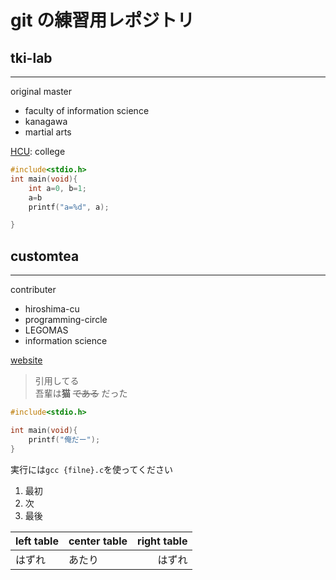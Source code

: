 # git の練習用レポジトリ

## tki-lab
---

original master

- faculty of information science
- kanagawa
- martial arts

[HCU](https;//www.hiroshima-cu.ac.jp): college
```c
#include<stdio.h>
int main(void){
    int a=0, b=1;
    a=b
    printf("a=%d", a);

}
```

## customtea
---

contributer 

- hiroshima-cu
- programming-circle
- LEGOMAS
- information science

[website](http://ctlabnet.clear-net.jp)

> 引用してる  
吾輩は**猫** ~~である~~ だった

```C
#include<stdio.h>

int main(void){
    printf("俺だー");
}
```

実行には`gcc {filne}.c`を使ってください

1. 最初
1. 次
1. 最後

|left table|center table|right table|
|:---------|------------|----------:|
|はずれ|あたり|はずれ|



